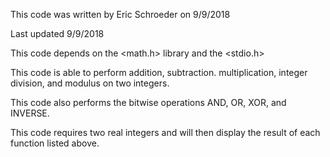 This code was written by Eric Schroeder on 9/9/2018 

Last updated 9/9/2018

This code depends on the <math.h> library and the <stdio.h>

This code is able to perform addition, subtraction. multiplication, integer division, and modulus on two integers.

This code also performs the bitwise operations AND, OR, XOR, and INVERSE.

This code requires two real integers and will then display the result of each function listed above. 
